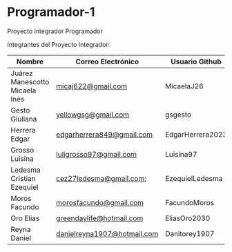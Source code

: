 # Programador-1

Proyecto integrador Programador

Integrantes del Proyecto Integrador:

| Nombre                         | Correo Electrónico          | Usuario Github   |
|--------------------------------|-----------------------------|------------------|
| Juárez Manescotto Micaela Inés | micaj622@gmail.com          | MicaelaJ26       |
| Gesto Giuliana                 | yellowgsg@gmail.com         | gsgesto          |
| Herrera Edgar                  | edgarherrera849@gmail.com   | EdgarHerrera2023 |
| Grosso Luisina                 | luligrosso97@gmail.com      | Luisina97        |
| Ledesma Cristian Ezequiel      | cez27ledesma@gmail.com;     | EzequielLedesma  |
| Moros Facundo                  | morosfacundo@gmail.com                  | FacundoMoros     |
| Oro Elias                      | greendaylife@hotmail.com    | EliasOro2030     |
| Reyna Daniel                   | danielreyna1907@hotmail.com | Danitorey1907    |
